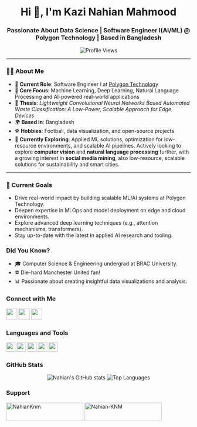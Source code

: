 <h1 align="center">Hi 👋, I'm Kazi Nahian Mahmood</h1>
<h3 align="center">Passionate About Data Science | Software Engineer I(AI/ML) @ Polygon Technology | Based in Bangladesh</h3>

<p align="center">
  <img src="https://komarev.com/ghpvc/?username=nahian-kazi&label=Profile%20views&color=0e75b6&style=flat" alt="Profile Views" />
</p>

---

### 👨‍💻 About Me
- 💼 **Current Role**: Software Engineer I at [Polygon Technology](https://polygontechnology.io/)  
- 🧠 **Core Focus**: Machine Learning, Deep Learning, Natural Language Processing and AI-powered real-world applications  
- 🔬 **Thesis**: *Lightweight Convolutional Neural Networks Based Automated Waste Classification: A Low-Power, Scalable Approach for Edge Devices*  
- 🌍 **Based in**: Bangladesh  
- ⚽ **Hobbies**: Football, data visualization, and open-source projects  
- 📖 **Currently Exploring**: Applied ML solutions, optimization for low-resource environments, and scalable AI pipelines. Actively looking to explore **computer vision** and **natural language processing** further, with a growing interest in **social media mining**, also low-resource, scalable solutions for sustainability and smart cities.  

---

### 🎯 Current Goals
- Drive real-world impact by building scalable ML/AI systems at Polygon Technology.
- Deepen expertise in MLOps and model deployment on edge and cloud environments.
- Explore advanced deep learning techniques (e.g., attention mechanisms, transformers).
- Stay up-to-date with the latest in applied AI research and tooling.


### Did You Know?
- 🎓 Computer Science & Engineering undergrad at BRAC University.
- ⚽ Die-hard Manchester United fan!
- 📊 Passionate about creating insightful data visualizations and analysis.

### Connect with Me
<p align="left">
<a href="https://linkedin.com/in/nahian-mahmood-bb92b1204" target="blank"><img src="https://img.shields.io/badge/-LinkedIn-blue?logo=linkedin&logoColor=white" height="30" /></a>
<a href="https://twitter.com/knmnahian" target="blank"><img src="https://img.shields.io/badge/-Twitter-blue?logo=twitter&logoColor=white" height="30" /></a>
<a href="https://kaggle.com/kazinahianmahmood" target="blank"><img src="https://img.shields.io/badge/-Kaggle-blue?logo=kaggle&logoColor=white" height="30" /></a>
</p>


### Languages and Tools
<p align="left"> 
  <img src="https://img.shields.io/badge/-Python-black?logo=python" height="25"/>
  <img src="https://img.shields.io/badge/-TensorFlow-orange?logo=tensorflow" height="25"/>
  <img src="https://img.shields.io/badge/-PyTorch-red?logo=pytorch" height="25"/>
  <img src="https://img.shields.io/badge/-Tableau-blue?logo=tableau" height="25"/>
  <img src="https://img.shields.io/badge/-PowerBI-yellow?logo=powerbi" height="25"/>
</p>

### GitHub Stats
<p align="center">
  <img src="https://github-readme-stats.vercel.app/api?username=nahian-kazi&show_icons=true&theme=radical" alt="Nahian's GitHub stats" />
  <img src="https://github-readme-stats.vercel.app/api/top-langs/?username=nahian-kazi&layout=compact&theme=radical" alt="Top Languages" />
</p>

### Support
<p>
<a href="https://www.buymeacoffee.com/NahianKnm"> <img src="https://cdn.buymeacoffee.com/buttons/v2/default-yellow.png" height="50" width="210" alt="NahianKnm" /></a>
<a href="https://ko-fi.com/Nahian-KNM"> <img src="https://cdn.ko-fi.com/cdn/kofi3.png?v=3" height="50" width="210" alt="Nahian-KNM" /></a>
</p>
